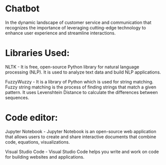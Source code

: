 # Chatbot

In the dynamic landscape of customer service and communication that recognizes the importance of leveraging cutting-edge technology to enhance user experience and streamline interactions.

 # Libraries  Used: 
 
NLTK - It is free, open-source Python library for natural language processing (NLP). It is used to analyze text data and build NLP applications.

FuzzyWuzzy - It is a library of Python which is used for string matching. Fuzzy string matching is the process of finding strings that match a given pattern. It uses Levenshtein Distance to calculate the differences between sequences.

# Code editor:

Jupyter Notebook - Jupyter Notebook is an open-source web application that allows users to create and share interactive documents that combine code, equations, visualizations. 

Visual Studio Code - Visual Studio Code helps you write and work on code for building websites and applications.
